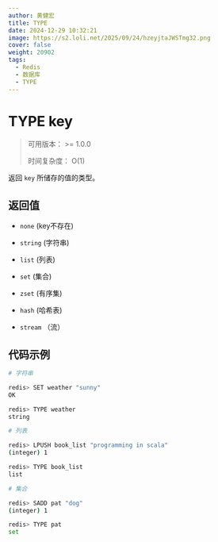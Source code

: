 ```yaml
---
author: 黄健宏
title: TYPE
date: 2024-12-29 10:32:21
image: https://s2.loli.net/2025/09/24/hzeyjtaJWSTmg32.png
cover: false
weight: 20902
tags:
  - Redis
  - 数据库
  - TYPE
---
```


# TYPE key

> 可用版本： >= 1.0.0
> 
> 时间复杂度： O(1)

返回 `key` 所储存的值的类型。

## 返回值

- `none` (key不存在)
    
- `string` (字符串)
    
- `list` (列表)
    
- `set` (集合)
    
- `zset` (有序集)
    
- `hash` (哈希表)
    
- `stream` （流）
    

## 代码示例

```bash
# 字符串

redis> SET weather "sunny"
OK

redis> TYPE weather
string

# 列表

redis> LPUSH book_list "programming in scala"
(integer) 1

redis> TYPE book_list
list

# 集合

redis> SADD pat "dog"
(integer) 1

redis> TYPE pat
set
```

